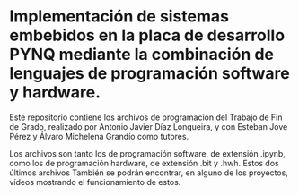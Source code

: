 # Implementación de sistemas embebidos en la placa de desarrollo PYNQ mediante la combinación de lenguajes de programación software y hardware.
 
Este repositorio contiene los archivos de programación del Trabajo de Fin de Grado, realizado por Antonio Javier Díaz Longueira, y con Esteban Jove Pérez y Álvaro Michelena Grandío como tutores.

Los archivos son tanto los de programación software, de extensión .ipynb, como los de programación hardware, de extensión .bit y .hwh. Estos dos últimos archivos
También se podrán encontrar, en alguno de los proyectos, vídeos mostrando el funcionamiento de estos.
